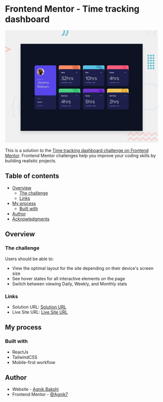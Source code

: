 # Frontend Mentor - Time tracking dashboard

![Design preview for the Time tracking dashboard coding challenge](./design/desktop-preview.jpg)

This is a solution to the [Time tracking dashboard challenge on Frontend Mentor](https://www.frontendmentor.io/challenges/time-tracking-dashboard-UIQ7167Jw). Frontend Mentor challenges help you improve your coding skills by building realistic projects. 
## Table of contents

- [Overview](#overview)
  - [The challenge](#the-challenge)
  - [Links](#links)
- [My process](#my-process)
  - [Built with](#built-with)
- [Author](#author)
- [Acknowledgments](#acknowledgments)

## Overview

### The challenge

Users should be able to:

- View the optimal layout for the site depending on their device's screen size
- See hover states for all interactive elements on the page
- Switch between viewing Daily, Weekly, and Monthly stats

### Links

- Solution URL: [Solution URL](https://www.frontendmentor.io/solutions/time-tracking-dashboard-using-react-and-tailwindcss-poPTZEqCiR)
- Live Site URL: [Live Site URL](https://time-tracking-dashboard-frontend-mentor-omega.vercel.app/)

## My process

### Built with

- ReactJs
- TailwindCSS
- Mobile-first workflow

## Author

- Website - [Agnik Bakshi](https://agnik-bakshi-portfolio.vercel.app/)
- Frontend Mentor - [@Agnik7](https://www.frontendmentor.io/profile/Agnik7)